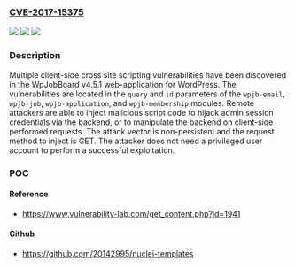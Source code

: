 ### [CVE-2017-15375](https://cve.mitre.org/cgi-bin/cvename.cgi?name=CVE-2017-15375)
![](https://img.shields.io/static/v1?label=Product&message=n%2Fa&color=blue)
![](https://img.shields.io/static/v1?label=Version&message=n%2Fa&color=blue)
![](https://img.shields.io/static/v1?label=Vulnerability&message=n%2Fa&color=brighgreen)

### Description

Multiple client-side cross site scripting vulnerabilities have been discovered in the WpJobBoard v4.5.1 web-application for WordPress. The vulnerabilities are located in the `query` and `id` parameters of the `wpjb-email`, `wpjb-job`, `wpjb-application`, and `wpjb-membership` modules. Remote attackers are able to inject malicious script code to hijack admin session credentials via the backend, or to manipulate the backend on client-side performed requests. The attack vector is non-persistent and the request method to inject is GET. The attacker does not need a privileged user account to perform a successful exploitation.

### POC

#### Reference
- https://www.vulnerability-lab.com/get_content.php?id=1941

#### Github
- https://github.com/20142995/nuclei-templates

